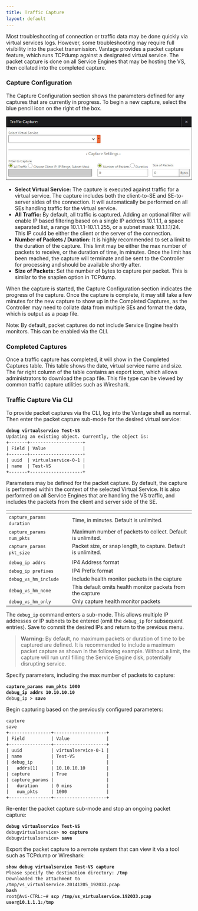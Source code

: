 ```yaml
---
title: Traffic Capture
layout: default
---
```

Most troubleshooting of connection or traffic data may be done quickly via virtual services logs. However, some troubleshooting may require full visibility into the packet transmission. Vantage provides a packet capture feature, which runs TCPdump against a designated virtual service. The packet capture is done on all Service Engines that may be hosting the VS, then collated into the completed capture.

### Capture Configuration

The Capture Configuration section shows the parameters defined for any captures that are currently in progress. To begin a new capture, select the blue pencil icon on the right of the box.

<img src="img/ops_traffic_capture.jpg" alt="">

* **Select Virtual Service:** The capture is executed against traffic for a virtual service. The capture includes both the client-to-SE and SE-to-server sides of the connection. It will automatically be performed on all SEs handling traffic for the virtual service. 
* **All Traffic:** By default, all traffic is captured. Adding an optional filter will enable IP based filtering based on a single IP address 10.1.1.1, a space separated list, a range 10.1.1.1-10.1.1.255, or a subnet mask 10.1.1.1/24. This IP could be either the client or the server of the connection. 
* **Number of Packets / Duration:** It is highly recommended to set a limit to the duration of the capture. This limit may be either the max number of packets to receive, or the duration of time, in minutes. Once the limit has been reached, the capture will terminate and be sent to the Controller for processing and should be available shortly after. 
* **Size of Packets:** Set the number of bytes to capture per packet. This is similar to the snaplen option in TCPdump.  

When the capture is started, the Capture Configuration section indicates the progress of the capture. Once the capture is complete, it may still take a few minutes for the new capture to show up in the Completed Captures, as the Controller may need to collate data from multiple SEs and format the data, which is output as a pcap file.

Note: By default, packet captures do not include Service Engine health monitors. This can be enabled via the CLI.

### Completed Captures

Once a traffic capture has completed, it will show in the Completed Captures table. This table shows the date, virtual service name and size. The far right column of the table contains an export icon, which allows administrators to download the pcap file. This file type can be viewed by common traffic capture utilities such as Wireshark.

### Traffic Capture Via CLI

To provide packet captures via the CLI, log into the Vantage shell as normal. Then enter the packet capture sub-mode for the desired virtual service:

<pre class="command-line language-bash" data-prompt=": >" data-output="2-8"><code><strong>debug virtualservice Test-VS</strong>
Updating an existing object. Currently, the object is:
+-------+--------------------+
| Field | Value              |
+-------+--------------------+
| uuid  | virtualservice-0-1 |
| name  | Test-VS            |
+-------+--------------------+</code></pre> 

Parameters may be defined for the packet capture. By default, the capture is performed within the context of the selected Virtual Service. It is also performed on all Service Engines that are handling the VS traffic, and includes the packets from the client and server side of the SE.

<table class="table table-hover table table-bordered table-hover">   
<thead>  
<tr>   
<th> 
</th>
<th> 
</th>
</tr>
</thead>
<tbody>          
<tr>   
<td><code>capture_params duration</code></td>
<td>Time, in minutes. Default is unlimited.</td>
</tr>
<tr>   
<td><code>capture_params num_pkts</code></td>
<td>Maximum number of packets to collect. Default is unlimited.</td>
</tr>
<tr>   
<td><code>capture_params pkt_size</code></td>
<td>Packet size, or snap length, to capture. Default is unlimited.</td>
</tr>
<tr>   
<td></td>
<td></td>
</tr>
<tr>   
<td><code>debug_ip addrs</code></td>
<td>IP4 Address format 
<x.x.x.x> 
</x.x.x.x></td>
</tr>
<tr>   
<td><code>debug_ip prefixes</code></td>
<td>IP4 Prefix format 
<x.x.x.x> 
</x.x.x.x></td>
</tr>
<tr>   
<td><code>debug_vs_hm_include</code></td>
<td>Include health monitor packets in the capture</td>
</tr>
<tr>   
<td><code>debug_vs_hm_none</code></td>
<td>This default omits health monitor packets from the capture</td>
</tr>
<tr>   
<td><code>debug_vs_hm_only</code></td>
<td>Only capture health monitor packets</td>
</tr>
</tbody>
</table> 

The <code>debug_ip</code> command enters a sub-mode. This allows multiple IP addresses or IP subnets to be entered (omit the <code>debug_ip</code> for subsequent entries). Save to commit the desired IPs and return to the previous menu.

> <strong>Warning:</strong> By default, no maximum packets or duration of time to be captured are defined. It is recommended to include a maximum packet capture as shown in the following example. Without a limit, the capture will run until filling the Service Engine disk, potentially disrupting service.
 

Specify parameters, including the max number of packets to capture:

<pre class="command-line language-bash" data-prompt=": debugvirtualservice>"><code><strong>capture_params num_pkts 1000</strong>
<strong>debug_ip addrs 10.10.10.10</strong>
debug_ip &gt; <strong>save</strong></code></pre> 

Begin capturing based on the previously configured parameters:

<pre class="command-line language-bash" data-prompt=": debugvirtualservice>" data-output="3-14"><code>capture
save
+----------------+--------------------+
| Field          | Value              |
+----------------+--------------------+
| uuid           | virtualservice-0-1 |
| name           | Test-VS            |
| debug_ip       |                    |
|   addrs[1]     | 10.10.10.10        |
| capture        | True               |
| capture_params |                    |
|   duration     | 0 mins             |
|   num_pkts     | 1000               |
+----------------+--------------------+</code></pre> 

Re-enter the packet capture sub-mode and stop an ongoing packet capture:

<pre class="command-line language-bash" data-prompt=": >"><code><strong>debug virtualservice Test-VS</strong>
debugvirtualservice&gt; <strong>no capture</strong>
debugvirtualservice&gt; <strong>save</strong></code></pre> 

Export the packet capture to a remote system that can view it via a tool such as TCPdump or Wireshark:

<pre class="command-line language-bash" data-prompt=": >" data-output="2-3"><code><strong>show debug virtualservice Test-VS capture</strong>
Please specify the destination directory: <strong>/tmp</strong>
Downloaded the attachment to /tmp/vs_virtualservice.20141205_192033.pcap
<strong>bash</strong>
root@Avi-CTRL:~# <strong>scp /tmp/vs_virtualservice.192033.pcap user@10.1.1.1:/tmp</strong></code></pre>  